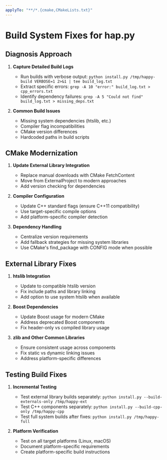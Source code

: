 ```yaml
---
applyTo: "**/*.{cmake,CMakeLists.txt}"
---
```

# Build System Fixes for hap.py

## Diagnosis Approach

1. **Capture Detailed Build Logs**
   - Run builds with verbose output: `python install.py /tmp/happy-build VERBOSE=1 2>&1 | tee build_log.txt`
   - Extract specific errors: `grep -A 10 "error:" build_log.txt > cpp_errors.txt`
   - Identify dependency failures: `grep -A 5 "Could not find" build_log.txt > missing_deps.txt`

2. **Common Build Issues**
   - Missing system dependencies (htslib, etc.)
   - Compiler flag incompatibilities
   - CMake version differences
   - Hardcoded paths in build scripts

## CMake Modernization

1. **Update External Library Integration**
   - Replace manual downloads with CMake FetchContent
   - Move from ExternalProject to modern approaches
   - Add version checking for dependencies

2. **Compiler Configuration**
   - Update C++ standard flags (ensure C++11 compatibility)
   - Use target-specific compile options
   - Add platform-specific compiler detection

3. **Dependency Handling**
   - Centralize version requirements
   - Add fallback strategies for missing system libraries
   - Use CMake's find_package with CONFIG mode when possible

## External Library Fixes

1. **htslib Integration**
   - Update to compatible htslib version
   - Fix include paths and library linking
   - Add option to use system htslib when available

2. **Boost Dependencies**
   - Update Boost usage for modern CMake
   - Address deprecated Boost components
   - Fix header-only vs compiled library usage

3. **zlib and Other Common Libraries**
   - Ensure consistent usage across components
   - Fix static vs dynamic linking issues
   - Address platform-specific differences

## Testing Build Fixes

1. **Incremental Testing**
   - Test external library builds separately: `python install.py --build-externals-only /tmp/happy-ext`
   - Test C++ components separately: `python install.py --build-cpp-only /tmp/happy-cpp`
   - Test full system builds after fixes: `python install.py /tmp/happy-full`

2. **Platform Verification**
   - Test on all target platforms (Linux, macOS)
   - Document platform-specific requirements
   - Create platform-specific build instructions